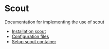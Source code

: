 # Scout

Documentation for implementing the use of [scout](http://www.clinicalgenomics.se/scout/)

- [Installation scout](installation_scout.md)
- [Configuration files](config_files.md)
- [Setup scout container](setup_scoutContainer.md)